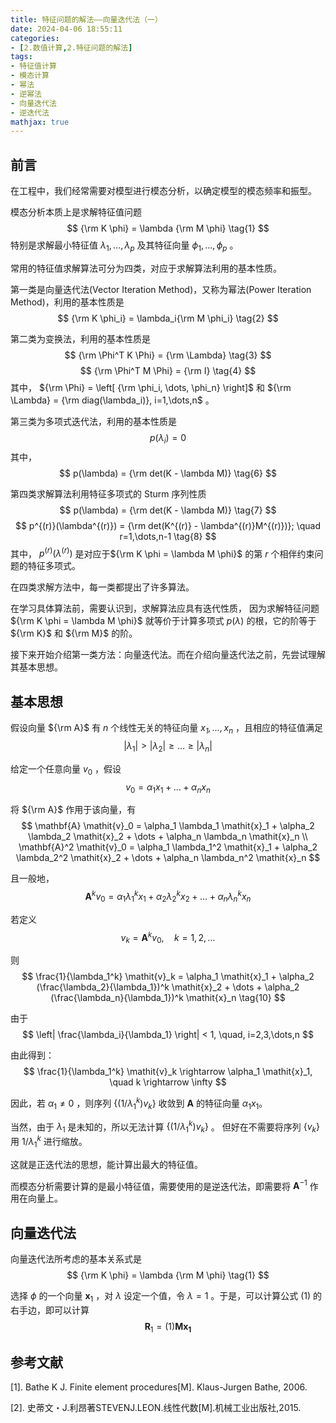 ```yaml
---
title: 特征问题的解法——向量迭代法（一）
date: 2024-04-06 18:55:11
categories:
- [2.数值计算,2.特征问题的解法]
tags:
- 特征值计算
- 模态计算
- 幂法
- 逆幂法
- 向量迭代法
- 逆迭代法
mathjax: true
---
```


## 前言

在工程中，我们经常需要对模型进行模态分析，以确定模型的模态频率和振型。

模态分析本质上是求解特征值问题
$$
{\rm K \phi} = \lambda {\rm M \phi} \tag{1}
$$
特别是求解最小特征值 $\lambda_1, \dots, \lambda_p$ 及其特征向量 $\phi_1, \dots, \phi_p$ 。

常用的特征值求解算法可分为四类，对应于求解算法利用的基本性质。

第一类是向量迭代法(Vector Iteration Method)，又称为幂法(Power Iteration Method)，利用的基本性质是
$$
{\rm K \phi_i} = \lambda_i{\rm M \phi_i} \tag{2}
$$

第二类为变换法，利用的基本性质是
$$
{\rm \Phi^T K \Phi} = {\rm \Lambda}  \tag{3}
$$
$$
{\rm \Phi^T M \Phi} = {\rm I}  \tag{4}
$$
其中， ${\rm \Phi} = \left[ {\rm \phi_i, \dots, \phi_n} \right]$ 和 ${\rm \Lambda} = {\rm diag(\lambda_i)}, i=1,\dots,n$ 。

第三类为多项式迭代法，利用的基本性质是
$$
p(\lambda_i) = 0 \tag{5}
$$
其中，
$$
p(\lambda) = {\rm det(K - \lambda M)} \tag{6}
$$

第四类求解算法利用特征多项式的 Sturm 序列性质
$$
p(\lambda) = {\rm det(K - \lambda M)} \tag{7}
$$
$$
p^{(r)}(\lambda^{(r)}) = {\rm det(K^{(r)} - \lambda^{(r)}M^{(r)})}; \quad r=1,\dots,n-1  \tag{8}
$$
其中， $p^{(r)}(\lambda^{(r)})$ 是对应于${\rm K \phi = \lambda M \phi}$ 的第 $r$ 个相伴约束问题的特征多项式。

在四类求解方法中，每一类都提出了许多算法。

在学习具体算法前，需要认识到，求解算法应具有迭代性质，
因为求解特征问题 ${\rm K \phi = \lambda M \phi}$ 就等价于计算多项式 $p(\lambda)$ 的根，它的阶等于 ${\rm K}$ 和 ${\rm M}$ 的阶。

接下来开始介绍第一类方法：向量迭代法。而在介绍向量迭代法之前，先尝试理解其基本思想。

## 基本思想

假设向量 ${\rm A}$ 有 $n$ 个线性无关的特征向量 $\mathit{x_1, \dots, x_n}$ ，且相应的特征值满足
$$
|\lambda_1| > |\lambda_2| \geq \dots \geq |\lambda_n|
$$

给定一个任意向量 $\mathit{v}_0$ ，假设
$$
\mathit{v}_0 = \alpha_1 \mathit{x}_1 + \dots + \alpha_n \mathit{x}_n
$$

将 ${\rm A}$ 作用于该向量，有
$$
\mathbf{A} \mathit{v}_0 = \alpha_1 \lambda_1 \mathit{x}_1 + \alpha_2 \lambda_2 \mathit{x}_2 + \dots + \alpha_n \lambda_n \mathit{x}_n \\
\mathbf{A}^2 \mathit{v}_0 = \alpha_1 \lambda_1^2 \mathit{x}_1 + \alpha_2 \lambda_2^2 \mathit{x}_2 + \dots + \alpha_n \lambda_n^2 \mathit{x}_n
$$

且一般地，
$$
\mathbf{A}^k \mathit{v}_0 = \alpha_1 \lambda_1^k \mathit{x}_1 + \alpha_2 \lambda_2^k \mathit{x}_2 + \dots + \alpha_n \lambda_n^k \mathit{x}_n  \tag{9}
$$

若定义
$$
\mathit{v}_k = \mathbf{A}^k \mathit{v}_0, \quad k=1, 2, \dots
$$

则
$$
\frac{1}{\lambda_1^k} \mathit{v}_k = \alpha_1 \mathit{x}_1 + \alpha_2 (\frac{\lambda_2}{\lambda_1})^k \mathit{x}_2 + \dots + \alpha_2 (\frac{\lambda_n}{\lambda_1})^k \mathit{x}_n \tag{10}
$$

由于
$$
\left| \frac{\lambda_i}{\lambda_1} \right| < 1, \quad, i=2,3,\dots,n
$$

由此得到：
$$
\frac{1}{\lambda_1^k} \mathit{v}_k \rightarrow \alpha_1 \mathit{x}_1, \quad k \rightarrow \infty
$$

因此，若 $\alpha_1 \neq 0$ ，则序列 $\{ (1/\lambda_1^k) \mathit{v}_k \}$ 收敛到 $\mathbf{A}$ 的特征向量 $\alpha_1 \mathit{x}_1$。

当然，由于 $\lambda_1$ 是未知的，所以无法计算 $\{ (1/\lambda_1^k) \mathit{v}_k \}$ 。
但好在不需要将序列 $\{ \mathit{v}_k \}$ 用 $1/\lambda_1^k$ 进行缩放。

这就是正迭代法的思想，能计算出最大的特征值。

而模态分析需要计算的是最小特征值，需要使用的是逆迭代法，即需要将 $\mathbf{A}^{-1}$ 作用在向量上。

## 向量迭代法

向量迭代法所考虑的基本关系式是
$$
{\rm K \phi} = \lambda {\rm M \phi} \tag{1}
$$

选择 $\phi$ 的一个向量 $\mathbf{x}_1$ ，对 $\lambda$ 设定一个值，令 $\lambda = 1$ 。于是，可以计算公式 (1) 的右手边，即可以计算
$$
\mathbf{R}_1 = (1)\mathbf{M x_1} \tag{11)}
$$

## 参考文献
[1]. Bathe K J. Finite element procedures[M]. Klaus-Jurgen Bathe, 2006.

[2]. 史蒂文・J.利昂著STEVENJ.LEON.线性代数[M].机械工业出版社,2015.
